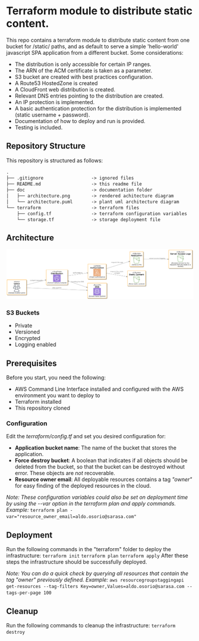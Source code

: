 # Terraform module to distribute static content.
This repo contains a terraform module to distribute static content from one bucket for /static/ paths, and as default to serve a simple 'hello-world' javascript SPA application from a different bucket. 
Some considerations:
- The distribution is only accessible for certain IP ranges.
- The ARN of the ACM certificate is taken as a parameter.
- S3 bucket are created with best practices configuration.
- A Route53 HostedZone is created
- A CloudFront web distribution is created.
- Relevant DNS entries pointing to the distribution are created.
- An IP protection is implemented.
- A basic authentication protection for the distribution is implemented (static username + password).
- Documentation of how to deploy and run is provided.
- Testing is included.

## Repository Structure
This repository is structured as follows:
```shell
.
├── .gitignore                  -> ignored files
├── README.md                   -> this readme file
├── doc                         -> documentation folder
│   ├── architecture.png        -> rendered achitecture diagram 
│   └── architecture.puml       -> plant uml architecture diagram
└── terraform                   -> terraform files
    ├── config.tf               -> terraform configuration variables
    └── storage.tf              -> storage deployment file
```
## Architecture
![Architecture](doc/architecture.png?raw=true)
### S3 Buckets
- Private
- Versioned
- Encrypted
- Logging enabled

## Prerequisites
Before you start, you need the following:
- AWS Command Line Interface installed and configured with the AWS environment you want to deploy to
- Terraform installed
- This repository cloned
### Configuration
Edit the *terraform/config.tf* and set you desired configuration for:
- **Application bucket name**: The name of the bucket that stores the application.
- **Force destroy bucket**: A boolean that indicates if all objects should be deleted from the bucket, so that the bucket can be destroyed without error. These objects are _not_ recoverable.
- **Resource owner email**: All deployable resources contains a tag *"owner"* for easy finding of the deployed resources in the cloud. 

*Note: These configuration variables could also be set on deployment time by using the --var option in the terraform plan and apply commands. Example:*
```terraform plan -var="resource_owner_email=aldo.osorio@sarasa.com"```

## Deployment
Run the following commands in the "terraform" folder to deploy the infrastructure:
```terraform init```
```terraform plan```
```terraform apply``` 
After these steps the infrastructure should be successfully deployed. 

*Note: You can do a quick check by querying all resources that contain the tag "owner" previously defined.  Example:*
```aws resourcegroupstaggingapi get-resources --tag-filters Key=owner,Values=aldo.osorio@sarasa.com --tags-per-page 100```

## Cleanup
Run the following commands to cleanup the infrastructure:
```terraform destroy```

  



